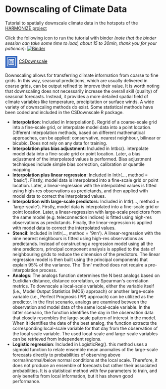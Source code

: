 # Downscaling of Climate Data
Tutorial to spatially downscale climate data in the hotspots of the [HARMONIZE project](https://www.harmonize-tools.org/)

<!-- <img src="images/harmonize_logo.png" height="70"/> <img src="images/bsc_logo.png" height="70"/> -->

Click the following icon to run the tutorial with binder *(note that the binder session can take some time to load, about 15 to 30min, thank you for your patience)*: [![Binder](https://mybinder.org/badge_logo.svg)](https://mybinder.org/v2/gh/harmonize-tools/climate-downscaling/HEAD) 

<img src="images/csdownscale.png" width="40" align = "center"/> [CSDownscale](https://earth.bsc.es/gitlab/es/csdownscale)

Downscaling allows for transferring climate information from coarse to fine grids. In this way, seasonal predictions, which are usually delivered in coarse grids, can be output refined to improve their value. It is worth noting that downscaling does not necessarily increase the overall skill (quality) of seasonal forecasts. Instead, it provides a more detailed spatial field of climate variables like temperature, precipitation or surface winds. A wide variety of downscaling methods do exist. Some statistical methods have been coded and included in the CSDownscale R package.

- **Interpolation**: Included in Interpolation(). Regrid of a coarse-scale grid into a fine-scale grid, or interpolate model data into a point location. Different interpolation methods, based on different mathematical approaches, can be applied: conservative, nearest neighbour, bilinear or bicubic. Does not rely on any data for training.
- **Interpolation plus bias adjustment**: Included in Intbc(). interpolate model data into a fine-scale grid or point location. Later, a bias adjustment of the interpolated values is performed. Bias adjustment techniques include simple bias correction, calibration or quantile mapping.
- **Interpolation plus linear regression**: Included in Intlr(..., method = 'basic'). Firstly, model data is interpolated into a fine-scale grid or point location. Later, a linear-regression with the interpolated values is fitted using high-res observations as predictands, and then applied with model data to correct the interpolated values.
- **Interpolation with large-scale predictors**: Included in Intlr(..., method = 'large-scale'). Firstly, model data is interpolated into a fine-scale grid or point location. Later, a linear-regression with large-scale predictors from the same model (e.g. teleconnection indices) is fitted using high-res observations as predictands. Finally, the linear-regression is applied with model data to correct the interpolated values.
- **Stencil**: Included in Intlr(..., method = '9nn'). A linear-regression with the nine nearest neighbours is fitted using high-res observations as predictands. Instead of constructing a regression model using all the nine predictors, principal component analysis is applied to the data of neighbouring grids to reduce the dimension of the predictors. The linear regression model is then built using the principal components that explain 95% of the variance. The '9nn' method does not require a pre-interpolation process.
- **Analogs**: The analogs function determines the N best analogs based on Euclidian distance, distance correlation, or Spearman's correlation metrics. To downscale a local-scale variable, either the variable itself (i.e., Model Output Statistics (MOS) approach) or another large-scale variable (i.e., Perfect Prognosis (PP) approach) can be utilized as the predictor. In the first scenario, analogs are examined between the observation and model data of the same local-scale variable. In the latter scenario, the function identifies the day in the observation data that closely resembles the large-scale pattern of interest in the model. When it identifies the date of the best analog, the function extracts the corresponding local-scale variable for that day from the observation of the local scale variable. The used local-scale and large-scale variables can be retrieved from independent regions.
- **Logistic regression**: Included in LogisticReg(). this method uses a sigmoid function to relate ensemble mean anomalies of the large-scale forecasts directly to probabilities of observing above normal/normal/below normal conditions at the local scale. Therefore, it does not produce an ensemble of forecasts but rather their associated probabilities. It is a statistical method with few parameters to train, and only benefits from local information, but it has shown good performance.
